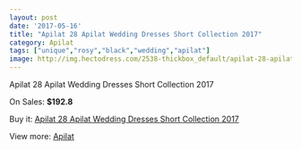 ```yaml
---
layout: post
date: '2017-05-16'
title: "Apilat 28 Apilat Wedding Dresses Short Collection 2017"
category: Apilat
tags: ["unique","rosy","black","wedding","apilat"]
image: http://img.hectodress.com/2538-thickbox_default/apilat-28-apilat-wedding-dresses-short-collection-2013.jpg
---
```

Apilat 28 Apilat Wedding Dresses Short Collection 2017

On Sales: **$192.8**
<a href="https://www.hectodress.com/apilat/1458-apilat-28-apilat-wedding-dresses-short-collection-2013.html"><amp-img layout="responsive" width="600" height="600" src="//img.hectodress.com/2538-thickbox_default/apilat-28-apilat-wedding-dresses-short-collection-2013.jpg" alt="Apilat 28 Apilat Wedding Dresses Short Collection 2017 0" /></a>

Buy it: [Apilat 28 Apilat Wedding Dresses Short Collection 2017](https://www.hectodress.com/apilat/1458-apilat-28-apilat-wedding-dresses-short-collection-2013.html "Apilat 28 Apilat Wedding Dresses Short Collection 2017")

View more: [Apilat](https://www.hectodress.com/20-apilat "Apilat")